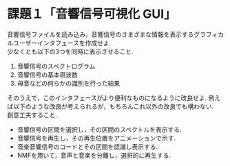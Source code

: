 # 課題１「音響信号可視化 GUI」
音響信号ファイルを読み込み，音響信号のさまざまな情報を表示するグラフィカルユーザーインタフェースを作成せよ.  
少なくとも以下の3つを同時に表示させること.
  1. 音響信号のスペクトログラム
  2. 音響信号の基本周波数
  3. 母音などの何らかの識別を行った結果

そのうえで，このインタフェースがより便利なものになるように改良せよ. 例えば以下のような改良が考えられるが，もちろんこれ以外の改良でも構わない.  
創意工夫すること.
- 音響信号の区間を選択し，その区間のスペクトルを表示する.
- 音響信号を再生し，その再生位置をアニメーションで示す.
- 音楽音響信号のコードとその区間を認識し表示する.
- NMFを用いて，音声と音楽を分離し，選択的に再生する.